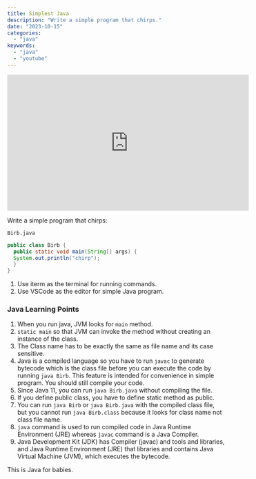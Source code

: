 ```yaml
---
title: Simplest Java
description: "Write a simple program that chirps."
date: "2023-10-15"
categories:
  - "java"
keywords:
  - "java"
  - "youtube"
---
```


<iframe width="560" height="315" src="https://www.youtube.com/embed/i5wI3T-ubcM?si=XPi4yUugM6CLLUxQ" title="YouTube video player" frameborder="0" allow="accelerometer; autoplay; clipboard-write; encrypted-media; gyroscope; picture-in-picture; web-share" allowfullscreen></iframe>

Write a simple program that chirps:

`Birb.java`

```java
public class Birb {
  public static void main(String[] args) {
  System.out.println("chirp");
  }
}
```

1. Use iterm as the terminal for running commands.
2. Use VSCode as the editor for simple Java program.

### Java Learning Points

1. When you run java, JVM looks for `main` method.
2. `static main` so that JVM can invoke the method without creating an instance of the class.
3. The Class name has to be exactly the same as file name and its case sensitive.
4. Java is a compiled language so you have to run `javac` to generate bytecode which is the class file before you can execute the code by running `java Birb`. This feature is intended for convenience in simple program. You should still compile your code.
5. Since Java 11, you can run `java Birb.java` without compiling the file.
6. If you define public class, you have to define static method as public.
7. You can run `java Birb` or `java Birb.java` with the compiled class file, but you cannot run `java Birb.class` because it looks for class name not class file name.
8. `java` command is used to run compiled code in Java Runtime Environment (JRE) whereas `javac` command is a Java Compiler.
9. Java Development Kit (JDK) has Compiler (javac) and tools and libraries, and Java Runtime Environment (JRE) that libraries and contains Java Virtual Machine (JVM), which executes the bytecode.

This is Java for babies.
